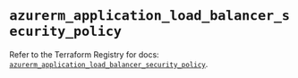 # `azurerm_application_load_balancer_security_policy`

Refer to the Terraform Registry for docs: [`azurerm_application_load_balancer_security_policy`](https://registry.terraform.io/providers/hashicorp/azurerm/4.42.0/docs/resources/application_load_balancer_security_policy).
